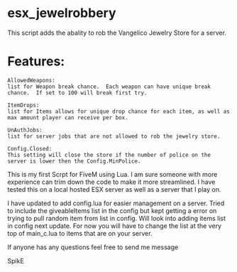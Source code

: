 # esx_jewelrobbery

This script adds the abality to rob the Vangelico Jewelry  Store for a server.



# Features:

  	AllowedWeapons:
 	list for Weapon break chance.  Each weapon can have unique break chance.  If set to 100 will break first try.
	
	ItemDrops: 
 	list for Items allows for unique drop chance for each item, as well as max amount player can receive per box.
	
	UnAuthJobs:
 	list for server jobs that are not allowed to rob the jewelry store.
	
	Config.Closed:
 	This setting will close the store if the number of police on the server is lower then the Config.MinPolice.
	


This is my first Scrpt for FiveM using Lua. I am sure someone with more experience can trim down the code to make it more streamlined.
I have tested this on a local hosted ESX server as well as a server that I play on. 

I have updated to add config.lua for easier management on a server.  Tried to include the giveableItems list in the config but kept getting a error on trying to pull random item from list in config.  Will look into adding items list in config next update.  For now you will have to change the list at the very top of  main_c.lua to items that are on your server.  

If anyone has any questions feel free to send me message

SpikE

